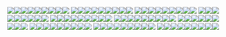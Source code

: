 ![](https://raw.githubusercontent.com/ttakuru88/ttakuru88/master/avatars/icon_blue.png)![](https://raw.githubusercontent.com/ttakuru88/ttakuru88/master/avatars/icon_gray.png)![](https://raw.githubusercontent.com/ttakuru88/ttakuru88/master/avatars/icon_light_green.png)![](https://raw.githubusercontent.com/ttakuru88/ttakuru88/master/avatars/icon_orange.png)![](https://raw.githubusercontent.com/ttakuru88/ttakuru88/master/avatars/icon_pink.png)![](https://raw.githubusercontent.com/ttakuru88/ttakuru88/master/avatars/icon_purple.png)![](https://raw.githubusercontent.com/ttakuru88/ttakuru88/master/avatars/icon_deepblue.png)![](https://raw.githubusercontent.com/ttakuru88/ttakuru88/master/avatars/icon_white.png)![](https://raw.githubusercontent.com/ttakuru88/ttakuru88/master/avatars/icon_yellow.png)
![](https://raw.githubusercontent.com/ttakuru88/ttakuru88/master/avatars/icon_blue.png)![](https://raw.githubusercontent.com/ttakuru88/ttakuru88/master/avatars/icon_gray.png)![](https://raw.githubusercontent.com/ttakuru88/ttakuru88/master/avatars/icon_light_green.png)![](https://raw.githubusercontent.com/ttakuru88/ttakuru88/master/avatars/icon_orange.png)![](https://raw.githubusercontent.com/ttakuru88/ttakuru88/master/avatars/icon_pink.png)![](https://raw.githubusercontent.com/ttakuru88/ttakuru88/master/avatars/icon_purple.png)![](https://raw.githubusercontent.com/ttakuru88/ttakuru88/master/avatars/icon_deepblue.png)![](https://raw.githubusercontent.com/ttakuru88/ttakuru88/master/avatars/icon_white.png)![](https://raw.githubusercontent.com/ttakuru88/ttakuru88/master/avatars/icon_yellow.png)
![](https://raw.githubusercontent.com/ttakuru88/ttakuru88/master/avatars/icon_blue.png)![](https://raw.githubusercontent.com/ttakuru88/ttakuru88/master/avatars/icon_gray.png)![](https://raw.githubusercontent.com/ttakuru88/ttakuru88/master/avatars/icon_light_green.png)![](https://raw.githubusercontent.com/ttakuru88/ttakuru88/master/avatars/icon_orange.png)![](https://raw.githubusercontent.com/ttakuru88/ttakuru88/master/avatars/icon_pink.png)![](https://raw.githubusercontent.com/ttakuru88/ttakuru88/master/avatars/icon_purple.png)![](https://raw.githubusercontent.com/ttakuru88/ttakuru88/master/avatars/icon_deepblue.png)![](https://raw.githubusercontent.com/ttakuru88/ttakuru88/master/avatars/icon_white.png)![](https://raw.githubusercontent.com/ttakuru88/ttakuru88/master/avatars/icon_yellow.png)
![](https://raw.githubusercontent.com/ttakuru88/ttakuru88/master/avatars/icon_blue.png)![](https://raw.githubusercontent.com/ttakuru88/ttakuru88/master/avatars/icon_gray.png)![](https://raw.githubusercontent.com/ttakuru88/ttakuru88/master/avatars/icon_light_green.png)![](https://raw.githubusercontent.com/ttakuru88/ttakuru88/master/avatars/icon_orange.png)![](https://raw.githubusercontent.com/ttakuru88/ttakuru88/master/avatars/icon_pink.png)![](https://raw.githubusercontent.com/ttakuru88/ttakuru88/master/avatars/icon_purple.png)![](https://raw.githubusercontent.com/ttakuru88/ttakuru88/master/avatars/icon_deepblue.png)![](https://raw.githubusercontent.com/ttakuru88/ttakuru88/master/avatars/icon_white.png)![](https://raw.githubusercontent.com/ttakuru88/ttakuru88/master/avatars/icon_yellow.png)
![](https://raw.githubusercontent.com/ttakuru88/ttakuru88/master/avatars/icon_blue.png)![](https://raw.githubusercontent.com/ttakuru88/ttakuru88/master/avatars/icon_gray.png)![](https://raw.githubusercontent.com/ttakuru88/ttakuru88/master/avatars/icon_light_green.png)![](https://raw.githubusercontent.com/ttakuru88/ttakuru88/master/avatars/icon_orange.png)![](https://raw.githubusercontent.com/ttakuru88/ttakuru88/master/avatars/icon_pink.png)![](https://raw.githubusercontent.com/ttakuru88/ttakuru88/master/avatars/icon_purple.png)![](https://raw.githubusercontent.com/ttakuru88/ttakuru88/master/avatars/icon_deepblue.png)![](https://raw.githubusercontent.com/ttakuru88/ttakuru88/master/avatars/icon_white.png)![](https://raw.githubusercontent.com/ttakuru88/ttakuru88/master/avatars/icon_yellow.png)
![](https://raw.githubusercontent.com/ttakuru88/ttakuru88/master/avatars/icon_blue.png)![](https://raw.githubusercontent.com/ttakuru88/ttakuru88/master/avatars/icon_gray.png)![](https://raw.githubusercontent.com/ttakuru88/ttakuru88/master/avatars/icon_light_green.png)![](https://raw.githubusercontent.com/ttakuru88/ttakuru88/master/avatars/icon_orange.png)![](https://raw.githubusercontent.com/ttakuru88/ttakuru88/master/avatars/icon_pink.png)![](https://raw.githubusercontent.com/ttakuru88/ttakuru88/master/avatars/icon_purple.png)![](https://raw.githubusercontent.com/ttakuru88/ttakuru88/master/avatars/icon_deepblue.png)![](https://raw.githubusercontent.com/ttakuru88/ttakuru88/master/avatars/icon_white.png)![](https://raw.githubusercontent.com/ttakuru88/ttakuru88/master/avatars/icon_yellow.png)
![](https://raw.githubusercontent.com/ttakuru88/ttakuru88/master/avatars/icon_blue.png)![](https://raw.githubusercontent.com/ttakuru88/ttakuru88/master/avatars/icon_gray.png)![](https://raw.githubusercontent.com/ttakuru88/ttakuru88/master/avatars/icon_light_green.png)![](https://raw.githubusercontent.com/ttakuru88/ttakuru88/master/avatars/icon_orange.png)![](https://raw.githubusercontent.com/ttakuru88/ttakuru88/master/avatars/icon_pink.png)![](https://raw.githubusercontent.com/ttakuru88/ttakuru88/master/avatars/icon_purple.png)![](https://raw.githubusercontent.com/ttakuru88/ttakuru88/master/avatars/icon_deepblue.png)![](https://raw.githubusercontent.com/ttakuru88/ttakuru88/master/avatars/icon_white.png)![](https://raw.githubusercontent.com/ttakuru88/ttakuru88/master/avatars/icon_yellow.png)
![](https://raw.githubusercontent.com/ttakuru88/ttakuru88/master/avatars/icon_blue.png)![](https://raw.githubusercontent.com/ttakuru88/ttakuru88/master/avatars/icon_gray.png)![](https://raw.githubusercontent.com/ttakuru88/ttakuru88/master/avatars/icon_light_green.png)![](https://raw.githubusercontent.com/ttakuru88/ttakuru88/master/avatars/icon_orange.png)![](https://raw.githubusercontent.com/ttakuru88/ttakuru88/master/avatars/icon_pink.png)![](https://raw.githubusercontent.com/ttakuru88/ttakuru88/master/avatars/icon_purple.png)![](https://raw.githubusercontent.com/ttakuru88/ttakuru88/master/avatars/icon_deepblue.png)![](https://raw.githubusercontent.com/ttakuru88/ttakuru88/master/avatars/icon_white.png)![](https://raw.githubusercontent.com/ttakuru88/ttakuru88/master/avatars/icon_yellow.png)
![](https://raw.githubusercontent.com/ttakuru88/ttakuru88/master/avatars/icon_blue.png)![](https://raw.githubusercontent.com/ttakuru88/ttakuru88/master/avatars/icon_gray.png)![](https://raw.githubusercontent.com/ttakuru88/ttakuru88/master/avatars/icon_light_green.png)![](https://raw.githubusercontent.com/ttakuru88/ttakuru88/master/avatars/icon_orange.png)![](https://raw.githubusercontent.com/ttakuru88/ttakuru88/master/avatars/icon_pink.png)![](https://raw.githubusercontent.com/ttakuru88/ttakuru88/master/avatars/icon_purple.png)![](https://raw.githubusercontent.com/ttakuru88/ttakuru88/master/avatars/icon_deepblue.png)![](https://raw.githubusercontent.com/ttakuru88/ttakuru88/master/avatars/icon_white.png)![](https://raw.githubusercontent.com/ttakuru88/ttakuru88/master/avatars/icon_yellow.png)
![](https://raw.githubusercontent.com/ttakuru88/ttakuru88/master/avatars/icon_blue.png)![](https://raw.githubusercontent.com/ttakuru88/ttakuru88/master/avatars/icon_gray.png)![](https://raw.githubusercontent.com/ttakuru88/ttakuru88/master/avatars/icon_light_green.png)![](https://raw.githubusercontent.com/ttakuru88/ttakuru88/master/avatars/icon_orange.png)![](https://raw.githubusercontent.com/ttakuru88/ttakuru88/master/avatars/icon_pink.png)![](https://raw.githubusercontent.com/ttakuru88/ttakuru88/master/avatars/icon_purple.png)![](https://raw.githubusercontent.com/ttakuru88/ttakuru88/master/avatars/icon_deepblue.png)![](https://raw.githubusercontent.com/ttakuru88/ttakuru88/master/avatars/icon_white.png)![](https://raw.githubusercontent.com/ttakuru88/ttakuru88/master/avatars/icon_yellow.png)
